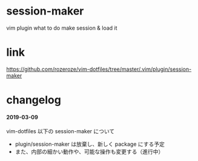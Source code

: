 # session-maker
vim plugin what to do make session & load it

# link

https://github.com/rozeroze/vim-dotfiles/tree/master/.vim/plugin/session-maker

# changelog

#### 2019-03-09

vim-dotfiles 以下の session-maker について
- plugin/session-maker は放棄し、新しく package にする予定
- また、内部の細かい動作や、可能な操作も変更する（進行中）
